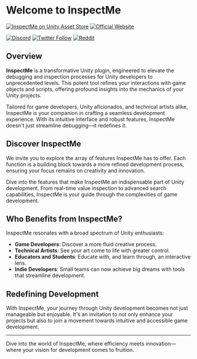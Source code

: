 
# Welcome to InspectMe

[![InspectMe on Unity Asset Store](https://img.shields.io/badge/Download-Latest%20Version-green)](https://assetstore.unity.com/packages/slug/256329)
[![Official Website](https://img.shields.io/badge/Visit-Official%20Website-blue)](https://divinitycodes.de)

[![Discord](https://img.shields.io/discord/1190347094645538897?label=Join%20us%20on%20Discord)](https://discord.gg/https://discord.gg/ZGbncTbbKr)
[![Twitter Follow](https://img.shields.io/twitter/follow/DivinityCodes?style=social)](https://twitter.com/DivinityCodes)
[![Reddit](https://img.shields.io/reddit/subreddit-subscribers/InspectMe?style=social)](https://www.reddit.com/r/InspectMe)

## Overview

**InspectMe** is a transformative Unity plugin, engineered to elevate the debugging and inspection processes for Unity developers to unprecedented levels. This potent tool refines your interactions with game objects and scripts, offering profound insights into the mechanics of your Unity projects.

Tailored for game developers, Unity aficionados, and technical artists alike, InspectMe is your companion in crafting a seamless development experience. With its intuitive interface and robust features, InspectMe doesn't just streamline debugging—it redefines it.

## Discover InspectMe

We invite you to explore the array of features InspectMe has to offer. Each function is a building block towards a more refined development process, ensuring your focus remains on creativity and innovation.

Dive into the features that make InspectMe an indispensable part of Unity development. From real-time value inspection to advanced search capabilities, InspectMe is your guide through the complexities of game development.

## Who Benefits from InspectMe?

InspectMe resonates with a broad spectrum of Unity enthusiasts:

- **Game Developers**: Discover a more fluid creative process.
- **Technical Artists**: See your art come to life with greater control.
- **Educators and Students**: Educate with, and learn through, an interactive lens.
- **Indie Developers**: Small teams can now achieve big dreams with tools that streamline development.

## Redefining Development

With InspectMe, your journey through Unity development becomes not just manageable but enjoyable. It's an invitation to not only enhance your projects but also to join a movement towards intuitive and accessible game development.

---

Dive into the world of InspectMe, where efficiency meets innovation—where your vision for development comes to fruition.

